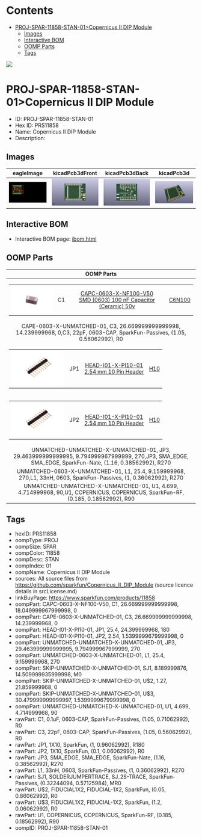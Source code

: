 



Contents
========

* [PROJ-SPAR-11858-STAN-01>Copernicus II DIP Module](#proj-spar-11858-stan-01copernicus-ii-dip-module)
	* [Images](#images)
	* [Interactive BOM](#interactive-bom)
	* [OOMP Parts](#oomp-parts)
	* [Tags](#tags)
  
![][im]
# PROJ-SPAR-11858-STAN-01>Copernicus II DIP Module

- ID: PROJ-SPAR-11858-STAN-01
- Hex ID: PRS11858
- Name: Copernicus II DIP Module
- Description: 

## Images
  
  

|eagleImage|kicadPcb3dFront|kicadPcb3dBack|kicadPcb3d|
| :---: | :---: | :---: | :---: |
|[![eagleImage](eagleImage_140.png)](eagleImage_600.png)|[![kicadPcb3dFront](kicadPcb3dFront_140.png)](kicadPcb3dFront_600.png)|[![kicadPcb3dBack](kicadPcb3dBack_140.png)](kicadPcb3dBack_600.png)|[![kicadPcb3d](kicadPcb3d_140.png)](kicadPcb3d_600.png)|

## Interactive BOM

- Interactive BOM page: [ibom.html](kicad/bom/ibom.html)

## OOMP Parts
  

|OOMP Parts|
| :---: |
|<table><tr><td>![CAPC-0603-X-NF100-V50](https://raw.githubusercontent.com/oomlout/oomlout_OOMP_parts/main/CAPC-0603-X-NF100-V50/image_140.jpg)</td><td> C1</td><td>[CAPC-0603-X-NF100-V50<br>SMD (0603) 100 nF Capacitor (Ceramic) 50v](https://github.com/oomlout/oomlout_OOMP_parts/tree/main/CAPC-0603-X-NF100-V50/)</td><td>[C6N100](https://github.com/oomlout/oomlout_OOMP_parts/tree/main/CAPC-0603-X-NF100-V50/)</td></tr></table>|
|CAPE-0603-X-UNMATCHED-01, C3, 26.669999999999998, 14.239999968, 0,C3, 22pF, 0603-CAP, SparkFun-Passives, (1.05, 0.56062992), R0|
|<table><tr><td>![HEAD-I01-X-PI10-01](https://raw.githubusercontent.com/oomlout/oomlout_OOMP_parts/main/HEAD-I01-X-PI10-01/image_140.jpg)</td><td> JP1</td><td>[HEAD-I01-X-PI10-01<br>2.54 mm 10 Pin Header](https://github.com/oomlout/oomlout_OOMP_parts/tree/main/HEAD-I01-X-PI10-01/)</td><td>[H10](https://github.com/oomlout/oomlout_OOMP_parts/tree/main/HEAD-I01-X-PI10-01/)</td></tr></table>|
|<table><tr><td>![HEAD-I01-X-PI10-01](https://raw.githubusercontent.com/oomlout/oomlout_OOMP_parts/main/HEAD-I01-X-PI10-01/image_140.jpg)</td><td> JP2</td><td>[HEAD-I01-X-PI10-01<br>2.54 mm 10 Pin Header](https://github.com/oomlout/oomlout_OOMP_parts/tree/main/HEAD-I01-X-PI10-01/)</td><td>[H10](https://github.com/oomlout/oomlout_OOMP_parts/tree/main/HEAD-I01-X-PI10-01/)</td></tr></table>|
|UNMATCHED-UNMATCHED-X-UNMATCHED-01, JP3, 29.463999999999995, 9.794999967999999, 270,JP3, SMA_EDGE, SMA_EDGE, SparkFun-Nate, (1.16, 0.38562992), R270|
|UNMATCHED-0603-X-UNMATCHED-01, L1, 25.4, 9.159999968, 270,L1, 33nH, 0603, SparkFun-Passives, (1, 0.36062992), R270|
|UNMATCHED-UNMATCHED-X-UNMATCHED-01, U1, 4.699, 4.714999968, 90,U1, COPERNICUS, COPERNICUS, SparkFun-RF, (0.185, 0.18562992), R90|

## Tags

- hexID: PRS11858
- oompType: PROJ
- oompSize: SPAR
- oompColor: 11858
- oompDesc: STAN
- oompIndex: 01
- oompName: Copernicus II DIP Module
- sources: All source files from https://github.com/sparkfun/Copernicus_II_DIP_Module (source licence details in srcLicense.md)
- linkBuyPage: https://www.sparkfun.com/products/11858
- oompPart: CAPC-0603-X-NF100-V50, C1, 26.669999999999998, 18.049999967999998, 0
- oompPart: CAPE-0603-X-UNMATCHED-01, C3, 26.669999999999998, 14.239999968, 0
- oompPart: HEAD-I01-X-PI10-01, JP1, 25.4, 24.399999968, 180
- oompPart: HEAD-I01-X-PI10-01, JP2, 2.54, 1.5399999679999998, 0
- oompPart: UNMATCHED-UNMATCHED-X-UNMATCHED-01, JP3, 29.463999999999995, 9.794999967999999, 270
- oompPart: UNMATCHED-0603-X-UNMATCHED-01, L1, 25.4, 9.159999968, 270
- oompPart: SKIP-UNMATCHED-X-UNMATCHED-01, SJ1, 8.189999876, 14.509999935999998, M0
- oompPart: SKIP-UNMATCHED-X-UNMATCHED-01, U$2, 1.27, 21.859999968, 0
- oompPart: SKIP-UNMATCHED-X-UNMATCHED-01, U$3, 30.479999999999997, 1.5399999679999998, 0
- oompPart: UNMATCHED-UNMATCHED-X-UNMATCHED-01, U1, 4.699, 4.714999968, 90
- rawPart: C1, 0.1uF, 0603-CAP, SparkFun-Passives, (1.05, 0.71062992), R0
- rawPart: C3, 22pF, 0603-CAP, SparkFun-Passives, (1.05, 0.56062992), R0
- rawPart: JP1, 1X10, SparkFun, (1, 0.96062992), R180
- rawPart: JP2, 1X10, SparkFun, (0.1, 0.06062992), R0
- rawPart: JP3, SMA_EDGE, SMA_EDGE, SparkFun-Nate, (1.16, 0.38562992), R270
- rawPart: L1, 33nH, 0603, SparkFun-Passives, (1, 0.36062992), R270
- rawPart: SJ1, SOLDERJUMPERTRACE, SJ_2S-TRACE, SparkFun-Passives, (0.32244094, 0.57125984), MR0
- rawPart: U$2, FIDUCIAL1X2, FIDUCIAL-1X2, SparkFun, (0.05, 0.86062992), R0
- rawPart: U$3, FIDUCIAL1X2, FIDUCIAL-1X2, SparkFun, (1.2, 0.06062992), R0
- rawPart: U1, COPERNICUS, COPERNICUS, SparkFun-RF, (0.185, 0.18562992), R90
- oompID: PROJ-SPAR-11858-STAN-01



[im]: kicadPcb3d_450.png
